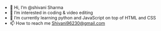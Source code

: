 - 👋 Hi, I’m @shivani Sharma
- 👀 I’m interested in coding & video editing
- 🌱 I’m currently learning python and JavaScript on top of HTML and CSS
- 📫 How to reach me Shivani96230@gmail.com

<!---
shivananilisharma/shivananilisharma is a ✨ special ✨ repository because its `README.md` (this file) appears on your GitHub profile.
You can click the Preview link to take a look at your changes.
--->
